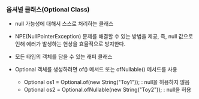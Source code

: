 ### 옵셔널 클래스(Optional Class)

- null 가능성에 대해서 스스로 처리하는 클래스

- NPE(NullPointerException) 문제를 해결할 수 있는 방법을 제공, 즉, null 값으로 인해 에러가 발생하는 현상을 효율적으로 방지한다.

- 모든 타입의 객체를 담을 수 있는 래퍼 클래스
  
- Optional 객체를 생성하려면 of() 메서드 또는 ofNullable() 메서드를 사용
  - Optional<String> os1 = Optional.of(new String("Toy1")); : null을 허용하지 않음
  - Optional<String> os2 = Optional.ofNullable(new String("Toy2")); : null을 허용



